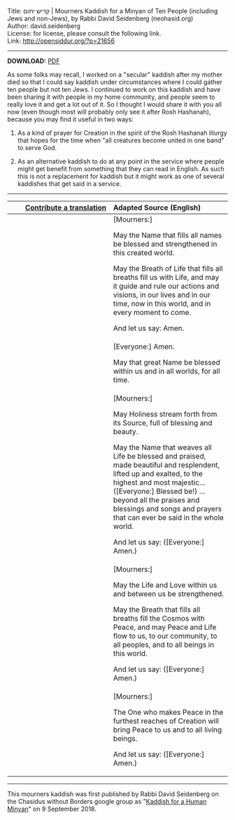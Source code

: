 <html>
<head></head>
<body>
Title: קדיש יתום | Mourners Kaddish for a Minyan of Ten People (including Jews and non-Jews), by Rabbi David Seidenberg (neohasid.org)<br />
Author: david.seidenberg<br />
License: for license, please consult the following link.<br />
Link: <a href="http://opensiddur.org/?p=21656">http://opensiddur.org/?p=21656</a>
<p />
<hr />

<style type="text/css" media="all">.printfriendly {display: none!important;}</style>

<strong>DOWNLOAD:</strong> <a href="http://neohasid.org/pdf/Kaddishforahumanminyan.pdf">PDF</a>

As some folks may recall, I worked on a "secular" kaddish after my mother died so that I could say kaddish under circumstances where I could gather ten people but not ten Jews. I continued to work on this kaddish and have been sharing it with people in my home community, and people seem to really love it and get a lot out of it. So I thought I would share it with you all now (even though most will probably only see it after Rosh Hashanah), because you may find it useful in two ways:

1) As a kind of prayer for Creation in the spirit of the Rosh Hashanah liturgy that hopes for the time when "all creatures become united in one band" to serve God.

2) As an alternative kaddish to do at any point in the service where people might get benefit from something that they can read in English. As such this is not a replacement for kaddish but it might work as one of several kaddishes that get said in a service.

<hr />

<table style="margin-left: auto;margin-right: auto;" class="draggable">
<thead><tr><th id="x" style="text-align: right;"><a href="/contributing/upload/">Contribute a translation</a></th><th style="text-align: left;">Adapted Source (English)</th></tr></thead>
<tbody>
<tr><td style="vertical-align:top;" width="46%">
<div class="liturgy"><span lang="he">

</span></div></td>
 
<td style="vertical-align:top;" width="53%">
<div class="english">
[Mourners:] 

May the Name that fills all names 
be blessed and strengthened in this created world. 

May the Breath of Life that fills all breaths fill us with Life, 
and may it guide and rule our actions and visions, 
in our lives and in our time, 
now in this world, 
and in every moment to come. 

And let us say: Amen.
</div></td></tr>


<tr><td style="vertical-align:top;" width="46%">
<div class="liturgy"><span lang="he">

</span></div></td>
 
<td style="vertical-align:top;" width="53%">
<div class="english">
[Everyone:] Amen. 

May that great Name be blessed within us 
and in all worlds, 
for all time.
</div></td></tr>


<tr><td style="vertical-align:top;" width="46%">
<div class="liturgy"><span lang="he">

</span></div></td>
 
<td style="vertical-align:top;" width="53%">
<div class="english">
[Mourners:] 

May Holiness stream forth from its Source, 
full of blessing and beauty. 

May the Name that weaves all Life 
be blessed and praised, 
made beautiful and resplendent, 
lifted up and exalted, 
to the highest and most majestic… ([Everyone:] Blessed be!)
…beyond all the praises and blessings 
and songs and prayers
that can ever be said in the whole world. 

And let us say: ([Everyone:] Amen.)
</div></td></tr>


<tr><td style="vertical-align:top;" width="46%">
<div class="liturgy"><span lang="he">

</span></div></td>
 
<td style="vertical-align:top;" width="53%">
<div class="english">
[Mourners:] 

May the Life and Love 
within us and between us 
be strengthened. 

May the Breath 
that fills all breaths 
fill the Cosmos with Peace, 
and may Peace and Life flow to us, 
to our community, 
to all peoples, 
and to all beings in this world. 

And let us say: ([Everyone:] Amen.)
</div></td></tr>


<tr><td style="vertical-align:top;" width="46%">
<div class="liturgy"><span lang="he">

</span></div></td>
 
<td style="vertical-align:top;" width="53%">
<div class="english">
[Mourners:] 

The One who makes Peace 
in the furthest reaches of Creation
will bring Peace to us 
and to all living beings. 

And let us say: ([Everyone:] Amen.)
</div></td></tr>
</tbody></table>

<hr />

This mourners kaddish was first published by Rabbi David Seidenberg on the Chasidus without Borders google group as "<a href="https://groups.google.com/d/msg/hasid/MuRJPscwYkA/8jfkE_tMAwAJ">Kaddish for a Human Minyan</a>" on 9 September 2018.
</body>
</html>